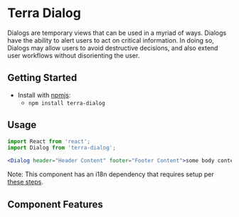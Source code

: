 # Terra Dialog

Dialogs are temporary views that can be used in a myriad of ways. Dialogs have the ability to alert users to act on critical information. In doing so, Dialogs may allow users to avoid destructive decisions, and also extend user workflows without disorienting the user.

## Getting Started

- Install with [npmjs](https://www.npmjs.com):
  - `npm install terra-dialog`

## Usage

```jsx
import React from 'react';
import Dialog from 'terra-dialog';

<Dialog header="Header Content" footer="Footer Content">some body content</Dialog>
```

Note: This component has an i18n dependency that requires setup per [these steps](https://github.com/cerner/terra-core/#internationalization-i18n).

## Component Features

<!-- Uncomment supported features.
 * [Cross-Browser Support](https://github.com/cerner/terra-core/wiki/Component-Features#cross-browser-support)
 * [Responsive Support](https://github.com/cerner/terra-core/wiki/Component-Features#responsive-support)
 * [Mobile Support](https://github.com/cerner/terra-core/wiki/Component-Features#mobile-support)
 * [Internationalization Support](https://github.com/cerner/terra-core/wiki/Component-Features#internationalization-i18n-support)
 * [Localization Support](https://github.com/cerner/terra-core/wiki/Component-Features#localization-support)
 * [LTR/RTL Support](https://github.com/cerner/terra-core/wiki/Component-Features#ltr--rtl-support)
 -->
